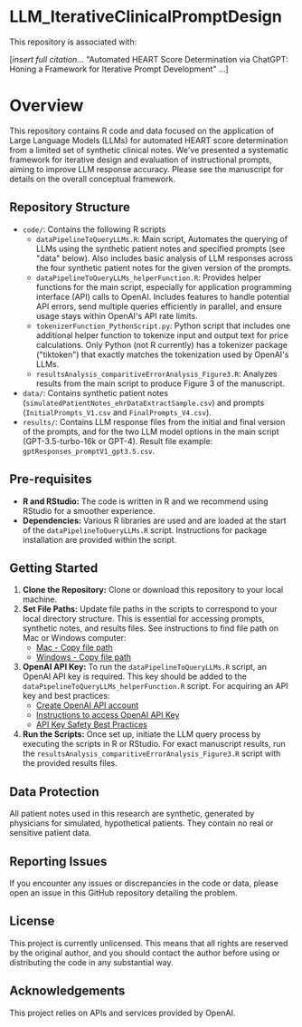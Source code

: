# LLM_IterativeClinicalPromptDesign

This repository is associated with: 

[_insert full citation..._ "Automated HEART Score Determination via ChatGPT: Honing a Framework for Iterative Prompt Development" ...] 



# Overview
This repository contains R code and data focused on the application of Large Language Models (LLMs) for automated HEART score determination from a limited set of synthetic clinical notes. We've presented a systematic framework for iterative design and evaluation of instructional prompts, aiming to improve LLM response accuracy. Please see the manuscript for details on the overall conceptual framework.

## Repository Structure
- `code/`: Contains the following R scripts
    * `dataPipelineToQueryLLMs.R`: Main script, Automates the querying of LLMs using the synthetic patient notes and specified prompts (see "data" below). Also includes basic analysis of LLM responses across the four synthetic patient notes for the given version of the prompts.
    * `dataPipelineToQueryLLMs_helperFunction.R`: Provides helper functions for the main script, especially for application programming interface (API) calls to OpenAI. Includes features to handle potential API errors, send multiple queries efficiently in parallel, and ensure usage stays within OpenAI's API rate limits.
    * `tokenizerFunction_PythonScript.py`: Python script that includes one additional helper function to tokenize input and output text for price calculations. Only Python (not R currently) has a tokenizer package ("tiktoken") that exactly matches the tokenization used by OpenAI's LLMs.
    * `resultsAnalysis_comparitiveErrorAnalysis_Figure3.R`: Analyzes results from the main script to produce Figure 3 of the manuscript.
- `data/`: Contains synthetic patient notes (`simulatedPatientNotes_ehrDataExtractSample.csv`) and prompts (`InitialPrompts_V1.csv` and `FinalPrompts_V4.csv`).
- `results/`: Contains LLM response files from the initial and final version of the prompts, and for the two LLM model options in the main script (GPT-3.5-turbo-16k or GPT-4). Result file example: `gptResponses_promptV1_gpt3.5.csv`.

## Pre-requisites
- **R and RStudio:** The code is written in R and we recommend using RStudio for a smoother experience.
- **Dependencies:** Various R libraries are used and are loaded at the start of the `dataPipelineToQueryLLMs.R` script. Instructions for package installation are provided within the script.

## Getting Started
1. **Clone the Repository:** Clone or download this repository to your local machine.
2. **Set File Paths:** Update file paths in the scripts to correspond to your local directory structure. This is essential for accessing prompts, synthetic notes, and results files. See instructions to find file path on Mac or Windows computer:
    * [Mac - Copy file path](https://support.apple.com/guide/mac-help/get-file-folder-and-disk-information-on-mac-mchlp1774/mac#:~:text=On%20your%20Mac%2C%20click%20the,bottom%20of%20the%20Finder%20window.)
    * [Windows - Copy file path](https://www.wikihow.com/Find-a-File%27s-Path-on-Windows)
4. **OpenAI API Key:** To run the `dataPipelineToQueryLLMs.R` script, an OpenAI API key is required. This key should be added to the `dataPipelineToQueryLLMs_helperFunction.R` script. For acquiring an API key and best practices:
    * [Create OpenAI API account](https://auth0.openai.com/u/signup/identifier?state=hKFo2SAxNzNjaUpXaHpJWFN6MmZXWFk1NWxmSzM3bk8zbmJNb6Fur3VuaXZlcnNhbC1sb2dpbqN0aWTZIDJYMEM2MVdBWVdpaENQd19rb1IzLWdwMEMwcTROUE12o2NpZNkgRFJpdnNubTJNdTQyVDNLT3BxZHR3QjNOWXZpSFl6d0Q)
    * [Instructions to access OpenAI API Key](https://platform.openai.com/docs/api-reference/authentication)
    * [API Key Safety Best Practices](https://help.openai.com/en/articles/5112595-best-practices-for-api-key-safety)
6. **Run the Scripts:** Once set up, initiate the LLM query process by executing the scripts in R or RStudio. For exact manuscript results, run the `resultsAnalysis_comparitiveErrorAnalysis_Figure3.R` script with the provided results files. 

## Data Protection
All patient notes used in this research are synthetic, generated by physicians for simulated, hypothetical patients. They contain no real or sensitive patient data.

## Reporting Issues
If you encounter any issues or discrepancies in the code or data, please open an issue in this GitHub repository detailing the problem.

## License
This project is currently unlicensed. This means that all rights are reserved by the original author, and you should contact the author before using or distributing the code in any substantial way.

## Acknowledgements
This project relies on APIs and services provided by OpenAI.

